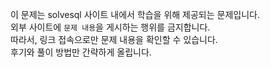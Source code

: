 이 문제는 solvesql 사이트 내에서 학습을 위해 제공되는 문제입니다.  <br>
외부 사이트에 `문제 내용`을 게시하는 행위를 금지합니다. <br> 
따라서, 링크 접속으로만 문제 내용을 확인할 수 있습니다. <br>
후기와 풀이 방법만 간략하게 올립니다. <br>
